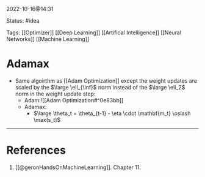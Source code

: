 2022-10-16@14:31

Status: #idea

Tags: [[Optimizer]] [[Deep Learning]] [[Artifical Intelligence]] [[Neural Networks]] [[Machine Learning]]

# Adamax
* Same algoirthm as [[Adam Optimization]] except the weight updates are scaled by the $\large \ell_{\inf}$ norm instead of the $\large \ell_2$ norm in the weight update step:
	* Adam:![[Adam Optimization#^0e83bb]]
	* Adamax:
		* $\large \theta_t = \theta_{t-1} - \eta \cdot \mathbf{m_t} \oslash \max(s_t)$






---
# References
1. [[@geronHandsOnMachineLearning]]. Chapter 11.